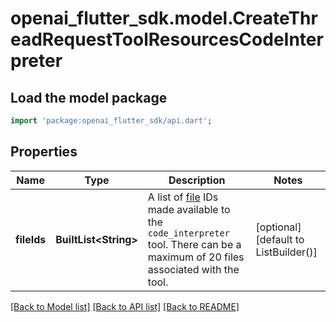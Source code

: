 # openai_flutter_sdk.model.CreateThreadRequestToolResourcesCodeInterpreter

## Load the model package
```dart
import 'package:openai_flutter_sdk/api.dart';
```

## Properties
Name | Type | Description | Notes
------------ | ------------- | ------------- | -------------
**fileIds** | **BuiltList&lt;String&gt;** | A list of [file](/docs/api-reference/files) IDs made available to the `code_interpreter` tool. There can be a maximum of 20 files associated with the tool.  | [optional] [default to ListBuilder()]

[[Back to Model list]](../README.md#documentation-for-models) [[Back to API list]](../README.md#documentation-for-api-endpoints) [[Back to README]](../README.md)


